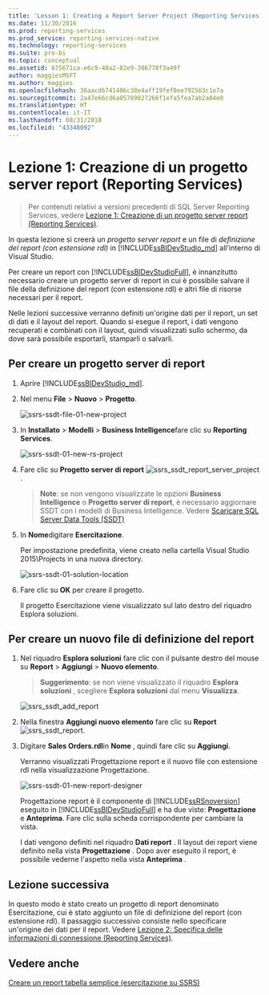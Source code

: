 ```yaml
---
title: 'Lesson 1: Creating a Report Server Project (Reporting Services) (Lezione 1: Creazione di un progetto server report (Reporting Services)) | Microsoft Docs'
ms.date: 11/30/2016
ms.prod: reporting-services
ms.prod_service: reporting-services-native
ms.technology: reporting-services
ms.suite: pro-bi
ms.topic: conceptual
ms.assetid: 675671ca-e6c9-48a2-82e9-386778f3a49f
author: maggiesMSFT
ms.author: maggies
ms.openlocfilehash: 38aacd6741406c38e4aff19fef0ee792563c1e7a
ms.sourcegitcommit: 2a47e66cd6a05789827266f1efa5fea7ab2a84e0
ms.translationtype: HT
ms.contentlocale: it-IT
ms.lasthandoff: 08/31/2018
ms.locfileid: "43348092"
---
```

# <a name="lesson-1-creating-a-report-server-project-reporting-services"></a>Lezione 1: Creazione di un progetto server report (Reporting Services)

 > Per contenuti relativi a versioni precedenti di SQL Server Reporting Services, vedere [Lezione 1: Creazione di un progetto server report (Reporting Services)](lesson-1-creating-a-report-server-project-reporting-services.md).

In questa lezione si creerà un *progetto server report* e un file di *definizione del report (con estensione rdl)* in [!INCLUDE[ssBIDevStudio_md](../includes/ssbidevstudio-md.md)] all'interno di Visual Studio. 

Per creare un report con [!INCLUDE[ssBIDevStudioFull](../includes/ssbidevstudiofull-md.md)], è innanzitutto necessario creare un progetto server di report in cui è possibile salvare il file della definizione del report (con estensione rdl) e altri file di risorse necessari per il report. 

Nelle lezioni successive verranno definiti un'origine dati per il report, un set di dati e il layout del report. Quando si esegue il report, i dati vengono recuperati e combinati con il layout, quindi visualizzati sullo schermo, da dove sarà possibile esportarli, stamparli o salvarli.  
  
  
  
## <a name="to-create-a-report-server-project"></a>Per creare un progetto server di report  
  
1.  Aprire [!INCLUDE[ssBIDevStudio_md](../includes/ssbidevstudio-md.md)].  
  
2.  Nel menu **File** > **Nuovo** > **Progetto**.  

    ![ssrs-ssdt-file-01-new-project](../reporting-services/media/ssrs-ssdt-file-01-new-project.png)
  
3.  In **Installato** > **Modelli** > **Business Intelligence**fare clic su **Reporting Services**.

    ![ssrs-ssdt-01-new-rs-project](../reporting-services/media/ssrs-ssdt-01-new-rs-project.png)

5. Fare clic su **Progetto server di report** ![ssrs_ssdt_report_server_project](../reporting-services/media/ssrs-ssdt-report-server-project.png). 

   >**Note**: se non vengono visualizzate le opzioni **Business Intelligence** o **Progetto server di report**, è necessario aggiornare SSDT con i modelli di Business Intelligence. Vedere [Scaricare SQL Server Data Tools (SSDT)](../ssdt/download-sql-server-data-tools-ssdt.md)  
  
5.  In **Nome**digitare **Esercitazione**.  

    Per impostazione predefinita, viene creato nella cartella Visual Studio 2015\Projects in una nuova directory.
    
    ![ssrs-ssdt-01-solution-location](../reporting-services/media/ssrs-ssdt-01-solution-location.png)
  
6.  Fare clic su **OK** per creare il progetto.  
  
    Il progetto Esercitazione viene visualizzato sul lato destro del riquadro Esplora soluzioni.  
  
## <a name="to-create-a-new-report-definition-file"></a>Per creare un nuovo file di definizione del report  
  
1.  Nel riquadro **Esplora soluzioni** fare clic con il pulsante destro del mouse su **Report** > **Aggiungi** > **Nuovo elemento**. 

    >**Suggerimento**: se non viene visualizzato il riquadro **Esplora soluzioni** , scegliere **Esplora soluzioni** dal menu **Visualizza**. 

    ![ssrs_ssdt_add_report](../reporting-services/media/ssrs-ssdt-add-report.png)
  
2.  Nella finestra **Aggiungi nuovo elemento** fare clic su **Report** ![ssrs_ssdt_report](../reporting-services/media/ssrs-ssdt-report.png).  
  
3.  Digitare **Sales Orders.rdl**in **Nome** , quindi fare clic su **Aggiungi**.  
  
    Verranno visualizzati Progettazione report e il nuovo file con estensione rdl nella visualizzazione Progettazione.  
    
    ![ssrs-ssdt-01-new-report-designer](../reporting-services/media/ssrs-ssdt-01-new-report-designer.png)
  
     Progettazione report è il componente di [!INCLUDE[ssRSnoversion](../includes/ssrsnoversion-md.md)] eseguito in [!INCLUDE[ssBIDevStudioFull](../includes/ssbidevstudiofull-md.md)] e ha due viste: **Progettazione** e **Anteprima**. Fare clic sulla scheda corrispondente per cambiare la vista.  
  
    I dati vengono definiti nel riquadro **Dati report** . Il layout dei report viene definito nella vista **Progettazione** . Dopo aver eseguito il report, è possibile vederne l'aspetto nella vista **Anteprima** .  
  
## <a name="next-lesson"></a>Lezione successiva  
In questo modo è stato creato un progetto di report denominato Esercitazione, cui è stato aggiunto un file di definizione del report (con estensione rdl). Il passaggio successivo consiste nello specificare un'origine dei dati per il report. Vedere [Lezione 2: Specifica delle informazioni di connessione &#40;Reporting Services&#41;](../reporting-services/lesson-2-specifying-connection-information-reporting-services.md).  
  
## <a name="see-also"></a>Vedere anche  
[Creare un report tabella semplice &#40;esercitazione su SSRS&#41;](../reporting-services/create-a-basic-table-report-ssrs-tutorial.md)  
  

